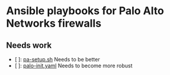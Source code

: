 # Ansible playbooks for Palo Alto Networks firewalls
## Needs work
- [ ]: [pa-setup.sh](pa-setup.sh) Needs to be better
- [ ]: [palo-init.yaml](pa-setup.sh) Needs to become more robust
